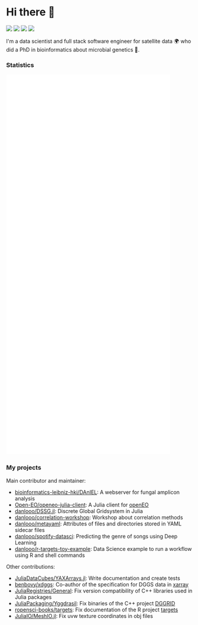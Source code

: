 # Hi there 👋
[![](https://img.shields.io/badge/GitHub-danlooo-black)](https://github.com/danlooo/danlooo)
[![](https://img.shields.io/badge/stackoverflow-danlooo-%23f48225)](https://stackoverflow.com/users/16853114/danlooo)
[![](https://img.shields.io/badge/LinkedIn-danlooo-%232664a9)](https://www.linkedin.com/in/danlooo)
[![](https://img.shields.io/badge/ORCiD-0000--0002--4024--4443-%23a5cd39)](https://orcid.org/0000-0002-4024-4443)

I'm a data scientist and full stack software engineer for satellite data 🌍 who did a PhD in bioinformatics about microbial genetics 🍄.

### Statistics

![](https://raw.githubusercontent.com/danlooo/danlooo/main/github-metrics.svg)

### My projects

Main contributor and maintainer: 
- [bioinformatics-leibniz-hki/DAnIEL](https://github.com/bioinformatics-leibniz-hki/DAnIEL): A webserver for fungal amplicon analysis
- [Open-EO/openeo-julia-client](https://github.com/Open-EO/openeo-julia-client):  A Julia client for [openEO](https://openeo.org/)
- [danlooo/DSSG.jl](https://github.com/danlooo/DGGS.jl): Discrete Global Gridsystem in Julia
- [danlooo/correlation-workshop](https://github.com/danlooo/correlation-workshop): Workshop about correlation methods
- [danlooo/metayaml](https://github.com/danlooo/metayaml): Attributes of files and directories stored in YAML sidecar files
- [danlooo/spotify-datasci](https://github.com/danlooo/spotify-datasci): Predicting the genre of songs using Deep Learning
- [danlooo/r-targets-toy-example](https://github.com/danlooo/r-targets-toy-example): Data Science example to run a workflow using R and shell commands

Other contributions:

- [JuliaDataCubes/YAXArrays.jl](https://github.com/JuliaDataCubes/YAXArrays.jl/): Write documentation and create tests
- [benbovy/xdggs](https://github.com/benbovy/xdggs): Co-author of the specification for DGGS data in [xarray](https://docs.xarray.dev/en/stable/)
- [JuliaRegistries/General](https://github.com/JuliaRegistries/General): Fix version compatibility of C++ libraries used in Julia packages
- [JuliaPackaging/Yggdrasil](https://github.com/JuliaPackaging/Yggdrasil): Fix binaries of the C++ project [DGGRID](https://github.com/sahrk/DGGRID)
- [ropensci-books/targets](https://github.com/ropensci-books/targets): Fix documentation of the R project [targets](https://github.com/ropensci/targets)
- [JuliaIO/MeshIO.jl](https://github.com/JuliaIO/MeshIO.jl): Fix uvw texture coordinates in obj files
